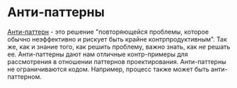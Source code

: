 # Анти-паттерны

[Анти-паттерн](https://ru.wikipedia.org/wiki/%D0%90%D0%BD%D1%82%D0%B8-%D0%BF%D0%B0%D1%82%D1%82%D0%B5%D1%80%D0%BD) - это решение "повторяющейся проблемы, которое обычно неэффективно и рискует быть крайне контрпродуктивным". Так же, как и знание того, как решить проблему, важно знать, как _не_ решать ее. Анти-паттерны дают нам отличные контр-примеры для рассмотрения в отношении паттернов проектирования. Анти-паттерны не ограничиваются кодом. Например, процесс также может быть анти-паттерном.
